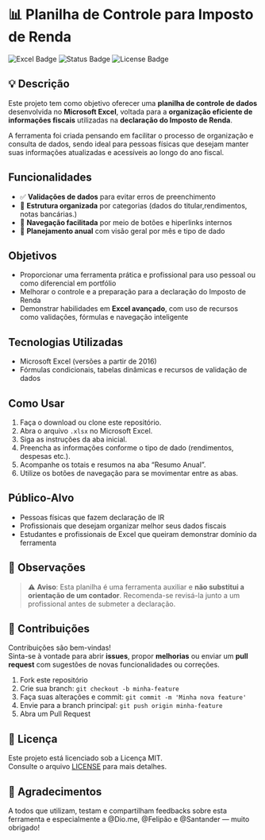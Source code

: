 # 📊 Planilha de Controle para Imposto de Renda

![Excel Badge](https://img.shields.io/badge/Excel-Avançado-217346?logo=microsoft-excel&logoColor=white)
![Status Badge](https://img.shields.io/badge/Status-Em%20Desenvolvimento-yellow)
![License Badge](https://img.shields.io/badge/Licença-MIT-blue)

## 💡 Descrição

Este projeto tem como objetivo oferecer uma **planilha de controle de dados** desenvolvida no **Microsoft Excel**, voltada para a **organização eficiente de informações fiscais** utilizadas na **declaração do Imposto de Renda**.

A ferramenta foi criada pensando em facilitar o processo de organização e consulta de dados, sendo ideal para pessoas físicas que desejam manter suas informações atualizadas e acessíveis ao longo do ano fiscal.

##  Funcionalidades

- ✅ **Validações de dados** para evitar erros de preenchimento  
- 📁 **Estrutura organizada** por categorias (dados do titular,rendimentos, notas bancárias.)  
- 🔗 **Navegação facilitada** por meio de botões e hiperlinks internos    
- 📅 **Planejamento anual** com visão geral por mês e tipo de dado  

##  Objetivos

- Proporcionar uma ferramenta prática e profissional para uso pessoal ou como diferencial em portfólio
- Melhorar o controle e a preparação para a declaração do Imposto de Renda
- Demonstrar habilidades em **Excel avançado**, com uso de recursos como validações, fórmulas e navegação inteligente

##  Tecnologias Utilizadas

- Microsoft Excel (versões a partir de 2016)
- Fórmulas condicionais, tabelas dinâmicas e recursos de validação de dados


##  Como Usar

1. Faça o download ou clone este repositório.
2. Abra o arquivo `.xlsx` no Microsoft Excel.
3. Siga as instruções da aba inicial.
4. Preencha as informações conforme o tipo de dado (rendimentos, despesas etc.).
5. Acompanhe os totais e resumos na aba “Resumo Anual”.
6. Utilize os botões de navegação para se movimentar entre as abas.

## Público-Alvo

- Pessoas físicas que fazem declaração de IR
- Profissionais que desejam organizar melhor seus dados fiscais
- Estudantes e profissionais de Excel que queiram demonstrar domínio da ferramenta

## 📌 Observações

> ⚠️ **Aviso**: Esta planilha é uma ferramenta auxiliar e **não substitui a orientação de um contador**. Recomenda-se revisá-la junto a um profissional antes de submeter a declaração.

## 🤝 Contribuições

Contribuições são bem-vindas!  
Sinta-se à vontade para abrir **issues**, propor **melhorias** ou enviar um **pull request** com sugestões de novas funcionalidades ou correções.

1. Fork este repositório
2. Crie sua branch: `git checkout -b minha-feature`
3. Faça suas alterações e commit: `git commit -m 'Minha nova feature'`
4. Envie para a branch principal: `git push origin minha-feature`
5. Abra um Pull Request

## 📄 Licença

Este projeto está licenciado sob a Licença MIT.  
Consulte o arquivo [LICENSE](./LICENSE) para mais detalhes.

## 🙏 Agradecimentos

A todos que utilizam, testam e compartilham feedbacks sobre esta ferramenta e especialmente a
@Dio.me, @Felipão e @Santander — muito obrigado!


